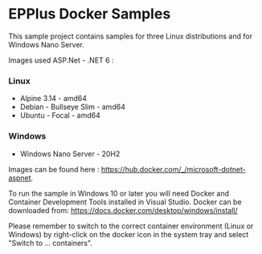 # EPPlus Docker Samples

This sample project contains samples for three Linux distributions and for Windows Nano Server.


Images used ASP.Net - .NET 6 :

### Linux
* Alpine 3.14 - amd64
* Debian - Bullseye Slim - amd64
* Ubuntu - Focal - amd64

### Windows
* Windows Nano Server - 20H2

Images can be found here : https://hub.docker.com/_/microsoft-dotnet-aspnet.

To run the sample in Windows 10 or later you will need Docker and Container Development Tools installed in Visual Studio. 
Docker can be downloaded from: https://docs.docker.com/desktop/windows/install/

Please remember to switch to the correct container environment (Linux or Windows) by right-click on the docker icon in the system tray and select "Switch to ... containers".
